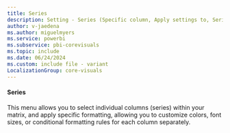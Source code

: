 ```yaml
---
title: Series
description: Setting - Series (Specific column, Apply settings to, Series)
author: v-jaedena
ms.author: miguelmyers
ms.service: powerbi
ms.subservice: pbi-corevisuals
ms.topic: include
ms.date: 06/24/2024
ms.custom: include file - variant
LocalizationGroup: core-visuals
---
```

#### Series

This menu allows you to select individual columns (series) within your matrix, and apply specific formatting, allowing you to customize colors, font sizes, or conditional formatting rules for each column separately.
